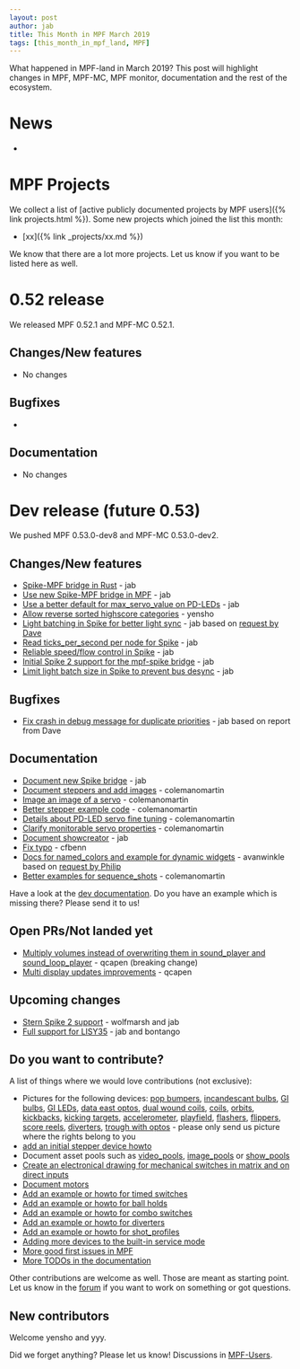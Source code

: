 ```yaml
---
layout: post
author: jab
title: This Month in MPF March 2019
tags: [this_month_in_mpf_land, MPF]
---
```

What happened in MPF-land in March 2019?
This post will highlight changes in MPF, MPF-MC, MPF monitor, documentation
and the rest of the ecosystem.

# News

*

# MPF Projects

We collect a list of [active publicly documented projects by MPF users]({% link projects.html %}).
Some new projects which joined the list this month:

* [xx]({% link _projects/xx.md %})

We know that there are a lot more projects. Let us know if you want to be listed here as well.

# 0.52 release

We released MPF 0.52.1 and MPF-MC 0.52.1.

## Changes/New features

* No changes

## Bugfixes

* 

## Documentation

* No changes


# Dev release (future 0.53)

We pushed MPF 0.53.0-dev8 and MPF-MC 0.53.0-dev2.

## Changes/New features

* [Spike-MPF bridge in Rust](https://github.com/missionpinball/mpf-spike/commit/529ac6d7d047ef8d74ce2e4555a910a4ddf190c5) - jab
* [Use new Spike-MPF bridge in MPF](https://github.com/missionpinball/mpf/commit/089f7e48008ab0e82d3d8712ef812ea636975933) - jab
* [Use a better default for max_servo_value on PD-LEDs](https://github.com/missionpinball/mpf/commit/9fbbd9bbe1367566e5defda0a2914f75db1635d2) - jab
* [Allow reverse sorted highscore categories](https://github.com/missionpinball/mpf/pull/1296) - yensho
* [Light batching in Spike for better light sync](https://github.com/missionpinball/mpf/pull/1313) - jab based on [request by Dave](https://groups.google.com/forum/#!topic/mpf-users/WHRLH0lGZL0)
* [Read ticks_per_second per node for Spike](https://groups.google.com/forum/#!topic/mpf-users/WHRLH0lGZL0) - jab 
* [Reliable speed/flow control in Spike](https://github.com/missionpinball/mpf/pull/1314) - jab
* [Initial Spike 2 support for the mpf-spike bridge](https://github.com/missionpinball/mpf-spike/commit/e234336f504c40a5050220e00b5baa049d659819) - jab
* [Limit light batch size in Spike to prevent bus desync](https://github.com/missionpinball/mpf/commit/f64d46689235bb1e4d5abaa63de6d5cf39a4c661) - jab

## Bugfixes

* [Fix crash in debug message for duplicate priorities](https://github.com/missionpinball/mpf/commit/7a3dad3ef3366b33f4fa77e45abfa54026faa76c) - jab based on report from Dave

## Documentation

* [Document new Spike bridge](https://github.com/missionpinball/mpf-docs/commit/6be23912212478beaa35356226ef86d37cd2cf49) - jab
* [Document steppers and add images](https://github.com/missionpinball/mpf-docs/pull/208) - colemanomartin
* [Image an image of a servo](https://github.com/missionpinball/mpf-docs/commit/4da3b0a4ca6a0910d2ed89065d61411f92a91f90) - colemanomartin
* [Better stepper example code](https://github.com/missionpinball/mpf-docs/pull/211) - colemanomartin
* [Details about PD-LED servo fine tuning](https://github.com/missionpinball/mpf-docs/pull/210) - colemanomartin
* [Clarify monitorable servo properties](https://github.com/missionpinball/mpf-docs/pull/209) - colemanomartin
* [Document showcreator](https://github.com/missionpinball/mpf-docs/commit/29f7312c4efff3ace0ed4d77f9ec255e18aa166f) - jab
* [Fix typo](https://github.com/missionpinball/mpf-docs/pull/212) - cfbenn
* [Docs for named_colors and example for dynamic widgets](https://github.com/missionpinball/mpf-docs/pull/213) - avanwinkle based on [request by Philip](https://groups.google.com/forum/#!topic/mpf-users/_WCjW4_9Hic)
* [Better examples for sequence_shots](https://github.com/missionpinball/mpf-docs/pull/214) - colemanomartin

Have a look at the [dev documentation](http://docs.missionpinball.org/en/dev/).
Do you have an example which is missing there? Please send it to us!

## Open PRs/Not landed yet

* [Multiply volumes instead of overwriting them in sound_player and sound_loop_player](https://github.com/missionpinball/mpf-mc/pull/333) - qcapen (breaking change)
* [Multi display updates improvements](https://github.com/missionpinball/mpf-mc/pull/323) - qcapen

## Upcoming changes

* [Stern Spike 2 support](https://github.com/missionpinball/mpf/issues/1246) - wolfmarsh and jab
* [Full support for LISY35](https://github.com/missionpinball/mpf/issues/1218) - jab and bontango

## Do you want to contribute?

A list of things where we would love contributions (not exclusive):

* Pictures for the following devices: [pop bumpers](http://docs.missionpinball.org/en/dev/mechs/pop_bumpers/index.html),
  [incandescant bulbs](http://docs.missionpinball.org/en/dev/mechs/lights/matrix_lights.html),
  [GI bulbs](http://docs.missionpinball.org/en/dev/mechs/lights/gis.html),
  [GI LEDs](http://docs.missionpinball.org/en/dev/mechs/lights/gis.html),
  [data east optos](docs.missionpinball.org/en/dev/mechs/switches/optos.html),
  [dual wound coils](http://docs.missionpinball.org/en/dev/mechs/coils/dual_wound_coils.html),
  [coils](http://docs.missionpinball.org/en/dev/mechs/coils/index.html),
  [orbits](http://docs.missionpinball.org/en/dev/mechs/loops/index.html),
  [kickbacks](http://docs.missionpinball.org/en/dev/mechs/kickbacks/index.html),
  [kicking targets](http://docs.missionpinball.org/en/dev/mechs/targets/kicking_targets/index.html),
  [accelerometer](http://docs.missionpinball.org/en/dev/mechs/accelerometers/index.html),
  [playfield](http://docs.missionpinball.org/en/dev/mechs/playfields/index.html),
  [flashers](http://docs.missionpinball.org/en/dev/mechs/lights/flashers.html),
  [flippers](http://docs.missionpinball.org/en/dev/mechs/flippers/index.html),
  [score reels](http://docs.missionpinball.org/en/dev/mechs/score_reels/index.html),
  [diverters](http://docs.missionpinball.org/en/dev/mechs/diverters/index.html),
  [trough with optos](http://docs.missionpinball.org/en/dev/mechs/troughs/index.html) - please only send us picture where the rights belong to you
* [add an initial stepper device howto](http://docs.missionpinball.org/en/dev/mechs/steppers/index.html)
* Document asset pools such as [video_pools](http://docs.missionpinball.org/en/dev/config/video_pools.html), [image_pools](http://docs.missionpinball.org/en/dev/config/image_pools.html) or [show_pools](http://docs.missionpinball.org/en/dev/config/show_pools.html)
* [Create an electronical drawing for mechanical switches in matrix and on direct inputs](http://docs.missionpinball.org/en/dev/mechs/switches/mechanical_switches.html)
* [Document motors](http://docs.missionpinball.org/en/dev/mechs/motors/index.html)
* [Add an example or howto for timed switches](http://docs.missionpinball.org/en/dev/game_logic/timed_switches/index.html)
* [Add an example or howto for ball holds](http://docs.missionpinball.org/en/dev/game_logic/ball_holds/index.html)
* [Add an example or howto for combo switches](http://docs.missionpinball.org/en/dev/game_logic/combo_switches/index.html)
* [Add an example or howto for diverters](http://docs.missionpinball.org/en/dev/mechs/diverters/index.html)
* [Add an example or howto for shot_profiles](http://docs.missionpinball.org/en/dev/game_logic/shots/shot_profiles.html)
* [Adding more devices to the built-in service mode](https://github.com/missionpinball/mpf/issues/693)
* [More good first issues in MPF](https://github.com/missionpinball/mpf/issues?q=is%3Aissue+is%3Aopen+label%3A%22good+first+issue%22)
* [More TODOs in the documentation](http://docs.missionpinball.org/en/dev/search.html?q=help_us_to_write_it&check_keywords=yes&area=default)

Other contributions are welcome as well.
Those are meant as starting point.
Let us know in the [forum](https://groups.google.com/forum/#!forum/mpf-users)
if you want to work on something or got questions.

## New contributors

Welcome yensho and yyy.

Did we forget anything? Please let us know!
Discussions in [MPF-Users](https://groups.google.com/forum/#!forum/mpf-users).
